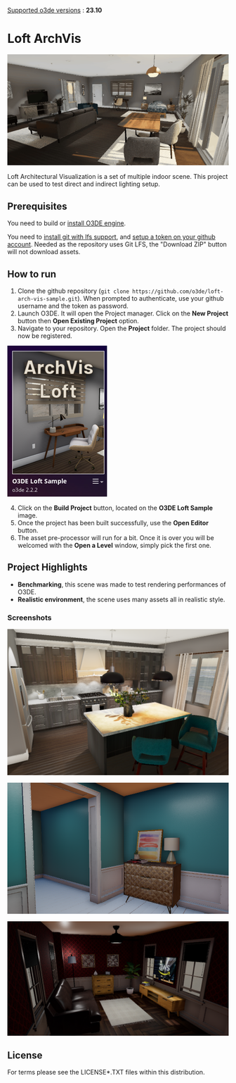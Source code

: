 <u>Supported o3de versions</u> : **23.10**

# Loft ArchVis

![gameplay](doc/gameplay.gif?raw=true)

Loft Architectural Visualization is a set of multiple indoor scene. This project can be used to test direct and indirect lighting setup.

## Prerequisites

You need to build or [install O3DE engine](https://o3de.org/download/).

You need to [install git with lfs support](https://git-scm.com/downloads), and [setup a token on your github account](https://www.docs.o3de.org/docs/welcome-guide/setup/setup-from-github/#configure-credentials-for-git-lfs). Needed as the repository uses Git LFS, the "Download ZIP" button will not download assets.

## How to run

1. Clone the github repository (`git clone https://github.com/o3de/loft-arch-vis-sample.git`). When prompted to authenticate, use your github username and the token as password.
2. Launch O3DE. It will open the Project manager. Click on the **New Project** button then **Open Existing Project** option.
3. Navigate to your repository. Open the **Project** folder. The project should now be registered.

![project](doc/cover.png?raw=true)

4. Click on the **Build Project** button, located on the **O3DE Loft Sample** image.
5. Once the project has been built successfully, use the **Open Editor** button.
6. The asset pre-processor will run for a bit. Once it is over you will be welcomed with the **Open a Level** window, simply pick the first one.

## Project Highlights

- **Benchmarking**, this scene was made to test rendering performances of O3DE.
- **Realistic environment**, the scene uses many assets all in realistic style.

### Screenshots

![screenshot](doc/screenshot-1.png?raw=true)

![screenshot](doc/screenshot-2.png?raw=true)

![screenshot](doc/screenshot-3.png?raw=true)

## License

For terms please see the LICENSE*.TXT files within this distribution.
